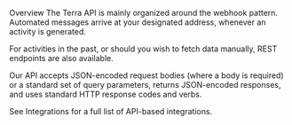 Overview
The Terra API is mainly organized around the webhook pattern. Automated messages arrive at your designated address, whenever an activity is generated.

For activities in the past, or should you wish to fetch data manually, REST endpoints are also available.

Our API accepts JSON-encoded request bodies (where a body is required) or a standard set of query parameters, returns JSON-encoded responses, and uses standard HTTP response codes and verbs.

See Integrations for a full list of API-based integrations.